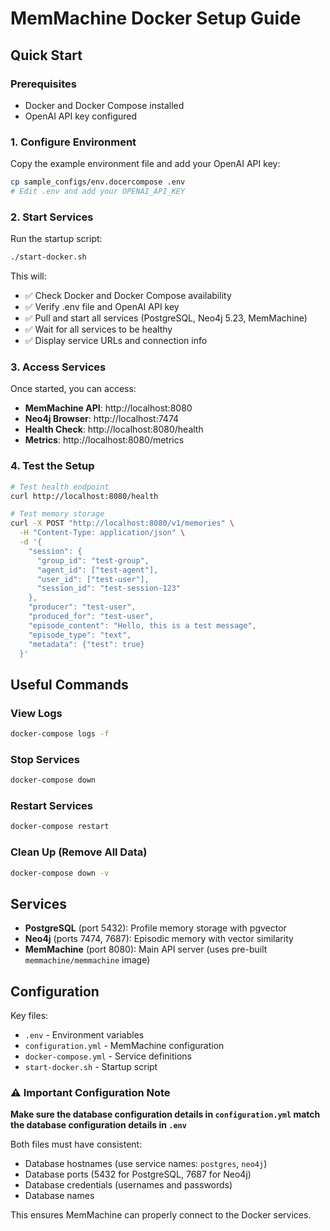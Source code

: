 # MemMachine Docker Setup Guide

## Quick Start

### Prerequisites
- Docker and Docker Compose installed
- OpenAI API key configured

### 1. Configure Environment
Copy the example environment file and add your OpenAI API key:
```bash
cp sample_configs/env.docercompose .env
# Edit .env and add your OPENAI_API_KEY
```

### 2. Start Services
Run the startup script:
```bash
./start-docker.sh
```

This will:
- ✅ Check Docker and Docker Compose availability
- ✅ Verify .env file and OpenAI API key
- ✅ Pull and start all services (PostgreSQL, Neo4j 5.23, MemMachine)
- ✅ Wait for all services to be healthy
- ✅ Display service URLs and connection info

### 3. Access Services
Once started, you can access:

- **MemMachine API**: http://localhost:8080
- **Neo4j Browser**: http://localhost:7474
- **Health Check**: http://localhost:8080/health
- **Metrics**: http://localhost:8080/metrics

### 4. Test the Setup
```bash
# Test health endpoint
curl http://localhost:8080/health

# Test memory storage
curl -X POST "http://localhost:8080/v1/memories" \
  -H "Content-Type: application/json" \
  -d '{
    "session": {
      "group_id": "test-group",
      "agent_id": ["test-agent"],
      "user_id": ["test-user"],
      "session_id": "test-session-123"
    },
    "producer": "test-user",
    "produced_for": "test-user",
    "episode_content": "Hello, this is a test message",
    "episode_type": "text",
    "metadata": {"test": true}
  }'
```

## Useful Commands

### View Logs
```bash
docker-compose logs -f
```

### Stop Services
```bash
docker-compose down
```

### Restart Services
```bash
docker-compose restart
```

### Clean Up (Remove All Data)
```bash
docker-compose down -v
```

## Services

- **PostgreSQL** (port 5432): Profile memory storage with pgvector
- **Neo4j** (ports 7474, 7687): Episodic memory with vector similarity
- **MemMachine** (port 8080): Main API server (uses pre-built `memmachine/memmachine` image)

## Configuration

Key files:
- `.env` - Environment variables
- `configuration.yml` - MemMachine configuration
- `docker-compose.yml` - Service definitions
- `start-docker.sh` - Startup script

### ⚠️ Important Configuration Note
**Make sure the database configuration details in `configuration.yml` match the database configuration details in `.env`**

Both files must have consistent:
- Database hostnames (use service names: `postgres`, `neo4j`)
- Database ports (5432 for PostgreSQL, 7687 for Neo4j)
- Database credentials (usernames and passwords)
- Database names

This ensures MemMachine can properly connect to the Docker services.
